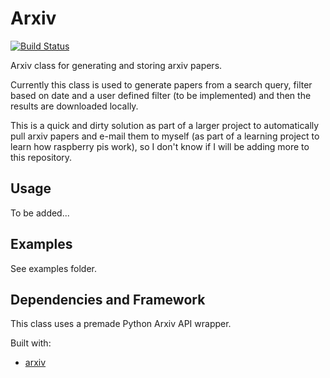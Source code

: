 # Arxiv
[![Build Status](https://travis-ci.com/GarrettWilliams/Arxiv.svg?token=B2hCyDjpt2bTTR7kwpVL&branch=master)](https://travis-ci.com/GarrettWilliams/Arxiv)

Arxiv class for generating and storing arxiv papers. 

Currently this class is used to generate papers from a search query, filter based on date and a user defined filter (to be implemented) and then the results are downloaded locally.

This is a quick and dirty solution as part of a larger project to automatically pull arxiv papers and e-mail them to myself (as part of a learning project to learn how raspberry pis work), so I don't know if I will be adding more to this repository.

## Usage
To be added...

## Examples
See examples folder.

## Dependencies and Framework
This class uses a premade Python Arxiv API wrapper.

Built with:
* [arxiv](https://github.com/lukasschwab/arxiv.py)

